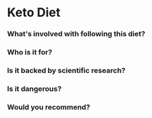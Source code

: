 # Keto Diet
### What's involved with following this diet? 
### Who is it for? 
### Is it backed by scientific research? 
### Is it dangerous? 
### Would you recommend? 
